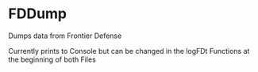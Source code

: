 # FDDump
Dumps data from Frontier Defense



Currently prints to Console but can be changed in the logFDt Functions at the beginning of both Files

